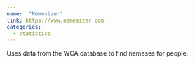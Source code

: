 ```yaml
---
name:  "Nemesizer"
link: https://www.nemesizer.com
categories:
  - statistics
---
```


Uses data from the WCA database to find nemeses for people.